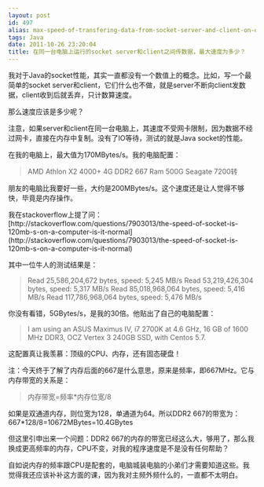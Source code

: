 ```yaml
---
layout: post
id: 497
alias: max-speed-of-transfering-data-from-socket-server-and-client-on-one-computer
tags: Java
date: 2011-10-26 23:20:04
title: 在同一台电脑上运行的socket server和client之间传数据，最大速度为多少？
---
```


我对于Java的socket性能，其实一直都没有一个数值上的概念。比如，写一个最简单的socket server和client，它们什么也不做，就是server不断向client发数据，client收到后就丢弃，只计数算速度。

那么速度应该是多少呢？

注意，如果server和client在同一台电脑上，其速度不受网卡限制，因为数据不经过网卡，直接在内存中复制。没有了IO等待，测试的就是Java socket的性能。

在我的电脑上，最大值为170MBytes/s。我的电脑配置：

> AMD Athlon X2 4000+ 
> 4G DDR2 667 Ram 
> 500G Seagate 7200转

朋友的电脑比我要好一些，大约是200MBytes/s。这个速度还是让人觉得不够快，毕竟是内存操作。

 <span id="more-497"></span>
<p>我在stackoverflow上提了问：[http://stackoverflow.com/questions/7903013/the-speed-of-socket-is-120mb-s-on-a-computer-is-it-normal](http://stackoverflow.com/questions/7903013/the-speed-of-socket-is-120mb-s-on-a-computer-is-it-normal)

其中一位牛人的测试结果是：

> Read 25,586,204,672 bytes, speed: 5,245 MB/s 
> Read 53,219,426,304 bytes, speed: 5,317 MB/s 
> Read 85,018,968,064 bytes, speed: 5,416 MB/s 
> Read 117,786,968,064 bytes, speed: 5,476 MB/s

你没有看错，5GBytes/s，是我的30倍。他贴出了自己的电脑配置：

> I am using an ASUS Maximus IV, i7 2700K at 4.6 GHz, 16 GB of 1600 MHz DDR3, OCZ Vertex 3 240GB SSD, with Centos 5.7.

这配置真让我羡慕：顶级的CPU、内存，还有固态硬盘！

注：今天终于了解了内存后面的667是什么意思，原来是频率，即667MHz。它与内存带宽的关系是：

> 内存带宽=频率*内存位宽/8

如果是双通道内存，则位宽为128，单通道为64。所以DDR2 667的带宽为：667*128/8=10672MBytes=10.4GBytes

但这里引申出来一个问题：DDR2 667的内存的带宽已经这么大，够用了，那么我换成更高频率的内存，CPU不变，对我的程序速度是不是没有任何帮助？

自如说内存的频率跟CPU是配套的，电脑城装电脑的小弟们才需要知道这些。我觉得我还应该补补这方面的课，因为我对主频外频什么的，一直都不太明白。
